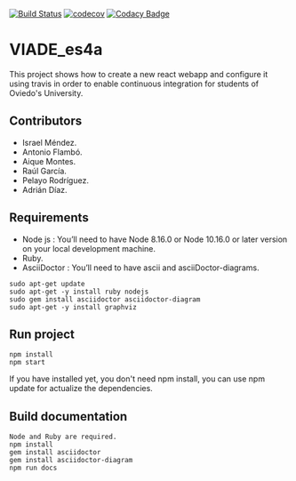 [![Build Status](https://travis-ci.org/Arquisoft/viade_es4a.svg?branch=master)](https://travis-ci.org/Arquisoft/viade_es4a)
[![codecov](https://codecov.io/gh/Arquisoft/viade_es4a/branch/master/graph/badge.svg)](https://codecov.io/gh/Arquisoft/viade_es4a)
[![Codacy Badge](https://api.codacy.com/project/badge/Grade/2ab2a9322b4040d386f7cc5ad090b375)](https://www.codacy.com/gh/Arquisoft/viade_es4a?utm_source=github.com&amp;utm_medium=referral&amp;utm_content=Arquisoft/viade_es4a&amp;utm_campaign=Badge_Grade)

# VIADE_es4a

This project shows how to create a new react webapp and configure it using travis in order to enable continuous integration for students of Oviedo's University.

## Contributors
 * Israel Méndez.
 * Antonio Flambó.
 * Aique Montes.
 * Raúl García.
 * Pelayo Rodríguez.
 * Adrián Díaz.

## Requirements
  * Node js : You’ll need to have Node 8.16.0 or Node 10.16.0 or later version on your local development machine.
  * Ruby.
  * AsciiDoctor : You’ll need to have ascii and asciiDoctor-diagrams.

```
sudo apt-get update
sudo apt-get -y install ruby nodejs
sudo gem install asciidoctor asciidoctor-diagram
sudo apt-get -y install graphviz
```

## Run project

```
npm install
npm start
```

If you have installed yet, you don't need npm install, you can use npm update for actualize the dependencies.

## Build documentation

```
Node and Ruby are required. 
npm install
gem install asciidoctor
gem install asciidoctor-diagram 
npm run docs
```
